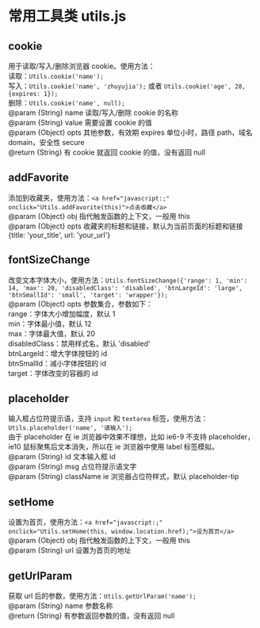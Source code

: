 # 常用工具类 utils.js #

## cookie ##

用于读取/写入/删除浏览器 cookie。使用方法：  
读取：`Utils.cookie('name');`  
写入：`Utils.cookie('name', 'zhuyujia');` 或者 `Utils.cookie('age', 28, {expires: 1});`  
删除：`Utils.cookie('name', null);`  
@param  {String} name  读取/写入/删除 cookie 的名称  
@param  {String} value 需要设置 cookie 的值  
@param  {Object} opts  其他参数，有效期 expires 单位小时，路径 path，域名 domain，安全性 secure  
@return {String}       有 cookie 就返回 cookie 的值，没有返回 null

## addFavorite ##

添加到收藏夹，使用方法：`<a href="javascript:;" onclick="Utils.addFavorite(this)">点击收藏</a>`  
@param {Object} obj  指代触发函数的上下文，一般用 this  
@param {Object} opts 收藏夹的标题和链接，默认为当前页面的标题和链接 {title: 'your_title', url: 'your_url'}

## fontSizeChange ##

改变文本字体大小，使用方法：`Utils.fontSizeChange({'range': 1, 'min': 14, 'max': 20, 'disabledClass': 'disabled', 'btnLargeId': 'large', 'btnSmallId': 'small', 'target': 'wrapper'});`  
@param  {Object} opts 参数集合，参数如下：  
range：字体大小增加幅度，默认 1  
min：字体最小值，默认 12  
max：字体最大值，默认 20  
disabledClass：禁用样式名，默认 'disabled'  
btnLargeId：增大字体按钮的 id  
btnSmallId：减小字体按钮的 id  
target：字体改变的容器的 id

## placeholder ##

输入框占位符提示语，支持 `input` 和 `textarea` 标签，使用方法：`Utils.placeholder('name', '请输入');`  
由于 placeholder 在 ie 浏览器中效果不理想，比如 ie6-9 不支持 placeholder，ie10 鼠标聚焦后文本消失，所以在 ie 浏览器中使用 label 标签模拟。  
@param  {String} id        文本输入框 id  
@param  {String} msg       占位符提示语文字  
@param  {String} className ie 浏览器占位符样式，默认 placeholder-tip

## setHome ##

设置为首页，使用方法：`<a href="javascript:;" onclick="Utils.setHome(this, window.location.href);">设为首页</a>`  
@param {Object} obj 指代触发函数的上下文，一般用 this  
@param {String} url 设置为首页的地址

## getUrlParam ##

获取 url 后的参数，使用方法：`Utils.getUrlParam('name');`  
@param  {String} name 参数名称  
@return {String}      有参数返回参数的值，没有返回 null